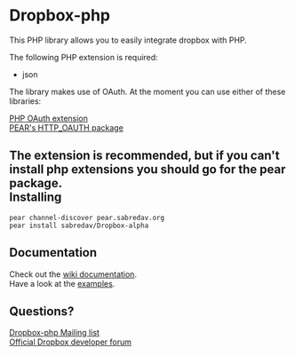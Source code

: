 Dropbox-php
===========

This PHP library allows you to easily integrate dropbox with PHP.

The following PHP extension is required:

* json

The library makes use of OAuth. At the moment you can use either of these libraries:

[PHP OAuth extension](http://pecl.php.net/package/oauth)  
[PEAR's HTTP_OAUTH package](http://pear.php.net/package/http_oauth)  

The extension is recommended, but if you can't install php extensions you should go for the pear package.  
Installing
----------

    pear channel-discover pear.sabredav.org
    pear install sabredav/Dropbox-alpha

Documentation
-------------
Check out the [wiki documentation](http://code.google.com/p/dropbox-php/wiki/Dropbox_API).  
Have a look at the [examples](http://code.google.com/p/dropbox-php/source/browse/#hg/examples).  

Questions?
----------

[Dropbox-php Mailing list](http://groups.google.com/group/dropbox-php)  
[Official Dropbox developer forum](http://forums.dropbox.com/forum.php?id=5)
 
